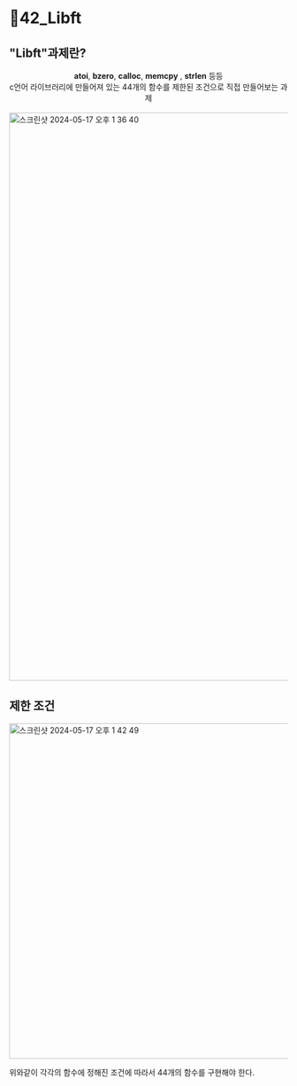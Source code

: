 # 📜42_Libft


## "Libft"과제란?
<div align="center"><strong>atoi</strong>, <strong>bzero</strong>, <strong>calloc</strong>, <strong>memcpy</strong> , <strong>strlen</strong> 등등 <br />
c언어 라이브러리에 만들어져 있는 44개의 함수를 제한된 조건으로 직접 만들어보는 과제
</div>
<br />

<img width="1026" alt="스크린샷 2024-05-17 오후 1 36 40" src="https://github.com/exceed96/Personal_42Libft/assets/90549959/4b05dcae-4cb2-4910-b16d-fe67d65aea6f">

## 제한 조건
<img width="606" alt="스크린샷 2024-05-17 오후 1 42 49" src="https://github.com/exceed96/Personal_42Libft/assets/90549959/489efc4e-41eb-4afd-bdbf-a6d5fffc2990">

위와같이 각각의 함수에 정해진 조건에 따라서 44개의 함수를 구현해야 한다.
